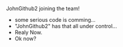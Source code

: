 JohnGithub2 joining the team!

- some serious code is comming...
- "JohnGithub2" has that all under control...
- Realy Now.
- Ok now?

